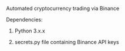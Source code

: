 Automated cryptocurrency trading via Binance

Dependencies:

1. Python 3.x.x

2. secrets.py file containing Binance API keys 